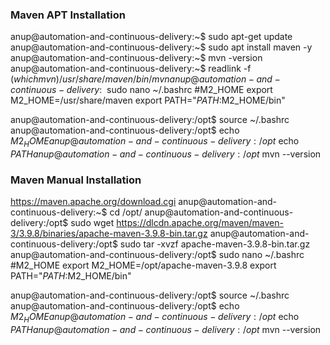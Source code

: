 ### Maven APT Installation
anup@automation-and-continuous-delivery:~$ sudo apt-get update
anup@automation-and-continuous-delivery:~$ sudo apt install maven -y
anup@automation-and-continuous-delivery:~$ mvn -version
anup@automation-and-continuous-delivery:~$ readlink -f $(which mvn)
/usr/share/maven/bin/mvn
anup@automation-and-continuous-delivery:~$ sudo nano ~/.bashrc
#M2_HOME
export M2_HOME=/usr/share/maven
export PATH="$PATH:$M2_HOME/bin"

anup@automation-and-continuous-delivery:/opt$ source ~/.bashrc
anup@automation-and-continuous-delivery:/opt$ echo $M2_HOME
anup@automation-and-continuous-delivery:/opt$ echo $PATH
anup@automation-and-continuous-delivery:/opt$ mvn --version


### Maven Manual Installation
https://maven.apache.org/download.cgi
anup@automation-and-continuous-delivery:~$ cd /opt/
anup@automation-and-continuous-delivery:/opt$ sudo wget https://dlcdn.apache.org/maven/maven-3/3.9.8/binaries/apache-maven-3.9.8-bin.tar.gz
anup@automation-and-continuous-delivery:/opt$ sudo tar -xvzf apache-maven-3.9.8-bin.tar.gz
anup@automation-and-continuous-delivery:/opt$ sudo nano ~/.bashrc
#M2_HOME
export M2_HOME=/opt/apache-maven-3.9.8
export PATH="$PATH:$M2_HOME/bin"

anup@automation-and-continuous-delivery:/opt$ source ~/.bashrc
anup@automation-and-continuous-delivery:/opt$ echo $M2_HOME
anup@automation-and-continuous-delivery:/opt$ echo $PATH
anup@automation-and-continuous-delivery:/opt$ mvn --version